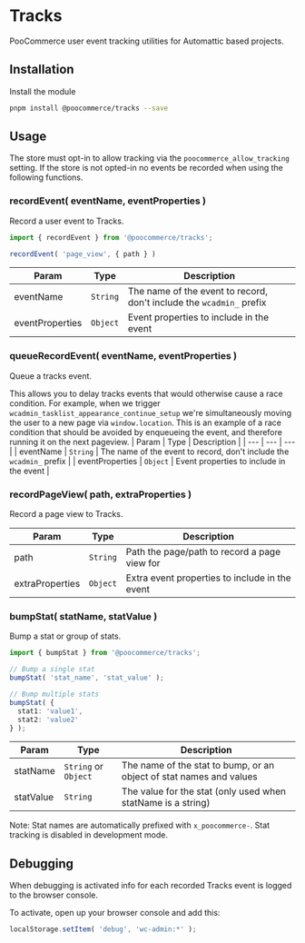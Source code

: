 # Tracks

PooCommerce user event tracking utilities for Automattic based projects.

## Installation

Install the module

```bash
pnpm install @poocommerce/tracks --save
```

## Usage

The store must opt-in to allow tracking via the `poocommerce_allow_tracking` setting. 
If the store is not opted-in no events be recorded when using the following functions.

### recordEvent( eventName, eventProperties )

Record a user event to Tracks.

```jsx
import { recordEvent } from '@poocommerce/tracks';

recordEvent( 'page_view', { path } )
```

| Param | Type | Description |
| --- | --- | --- |
| eventName | `String` | The name of the event to record, don't include the `wcadmin_` prefix |
| eventProperties | `Object` | Event properties to include in the event |

### queueRecordEvent( eventName, eventProperties )

Queue a tracks event.

This allows you to delay tracks events that would otherwise cause a race condition.
For example, when we trigger `wcadmin_tasklist_appearance_continue_setup` we're simultaneously moving the user to a new page via
`window.location`. This is an example of a race condition that should be avoided by enqueueing the event,
and therefore running it on the next pageview.
| Param | Type | Description |
| --- | --- | --- |
| eventName | `String` | The name of the event to record, don't include the `wcadmin_` prefix |
| eventProperties | `Object` | Event properties to include in the event |

### recordPageView( path, extraProperties )

Record a page view to Tracks.

| Param | Type | Description |
| --- | --- | --- |
| path | `String` | Path the page/path to record a page view for |
| extraProperties | `Object` | Extra event properties to include in the event |

### bumpStat( statName, statValue )

Bump a stat or group of stats.

```typescript
import { bumpStat } from '@poocommerce/tracks';

// Bump a single stat
bumpStat( 'stat_name', 'stat_value' );

// Bump multiple stats
bumpStat( {
  stat1: 'value1',
  stat2: 'value2'
} );
```

| Param | Type | Description |
| --- | --- | --- |
| statName | `String` or `Object` | The name of the stat to bump, or an object of stat names and values |
| statValue | `String` | The value for the stat (only used when statName is a string) |

Note: Stat names are automatically prefixed with `x_poocommerce-`. Stat tracking is disabled in development mode.

## Debugging

When debugging is activated info for each recorded Tracks event is logged to the browser console.

To activate, open up your browser console and add this:

```js
localStorage.setItem( 'debug', 'wc-admin:*' );
```
